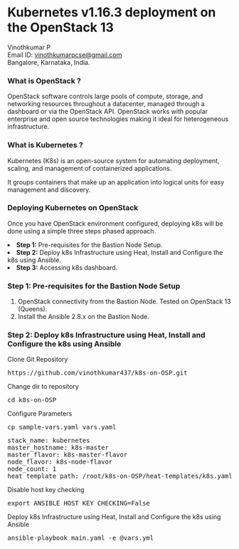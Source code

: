 # Kubernetes v1.16.3 deployment on the OpenStack 13

Vinothkumar P<br>
Email ID: vinothkumarpcse@gmail.com<br>
Bangalore, Karnataka, India.<br>

<h3>What is OpenStack ?</h3>
<p>OpenStack software controls large pools of compute, storage, and networking resources throughout a datacenter, managed through a dashboard or via the OpenStack API. OpenStack works with popular enterprise and open source technologies making it ideal for heterogeneous infrastructure.</p>
<h3>What is Kubernetes ?</h3>
<p>Kubernetes (K8s) is an open-source system for automating deployment, scaling, and management of containerized applications.</p>
<p>It groups containers that make up an application into logical units for easy management and discovery.</p>

<h3>Deploying Kubernetes on OpenStack</h3>
<p>Once you have OpenStack environment configured, deploying k8s will be done using a simple three steps phased approach.</p>

<li><b>Step 1:</b> Pre-requisites for the Bastion Node Setup.</li>
<li><b>Step 2:</b> Deploy k8s Infrastructure using Heat, Install and Configure the k8s using Ansible.</li>
<li><b>Step 3:</b> Accessing k8s dashboard.</li>

<h3>Step 1: Pre-requisites for the Bastion Node Setup</h3>
<ol>
  <li>OpenStack connectivity from the Bastion Node. Tested on OpenStack 13 (Queens).</li>
  <li>Install the Ansible 2.8.x on the Bastion Node.</li>
</ol>

<h3>Step 2: Deploy k8s Infrastructure using Heat, Install and Configure the k8s using Ansible </h3>
<p>Clone Git Repository</p>
<pre>https://github.com/vinothkumar437/k8s-on-OSP.git</pre>
<p>Change dir to repository</p>
<pre>cd k8s-on-OSP</pre>
<p>Configure Parameters</p>
<pre>cp sample-vars.yaml vars.yaml</pre>
<pre>
stack_name: kubernetes
master_hostname: k8s-master
master_flavor: k8s-master-flavor
node_flavor: k8s-node-flavor
node_count: 1
heat_template_path: /root/k8s-on-OSP/heat-templates/k8s.yaml</pre>

<p>Disable host key checking</p>
<pre>export ANSIBLE_HOST_KEY_CHECKING=False</pre>

<p>Deploy k8s Infrastructure using Heat, Install and Configure the k8s using Ansible</p>
<pre>ansible-playbook main.yaml -e @vars.yml</pre>

